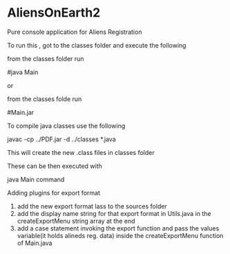 AliensOnEarth2
==============

Pure console application for Aliens Registration 

To run this , got to the classes folder and execute the following

from the classes folder run 

#java Main

or 

from the classes folde run

#Main.jar

To compile java classes use the following 

javac -cp ../PDF.jar -d ../classes *.java

This will create the new .class files in classes folder

These can be then executed with 

java Main command

Adding plugins for export format
1. add the new export format lass to the sources folder
2. add the display name string for that export format in Utils.java in the createExportMenu string array at the end
3. add a case statement invoking the export function and pass the values variable(it holds alineds reg. data) inside the createExportMenu function of Main.java
